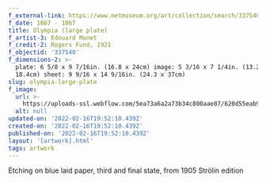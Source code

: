 ```yaml
---
f_external-link: https://www.metmuseum.org/art/collection/search/337540
f_date: 1867 - 1867
title: Olympia (large plate)
f_artist-3: Edouard Manet
f_credit-2: Rogers Fund, 1921
f_objectid: '337540'
f_dimensions-2: >-
  plate: 6 5/8 x 9 7/16in. (16.8 x 24cm) image: 5 3/16 x 7 1/4in. (13.2 x
  18.4cm) sheet: 9 9/16 x 14 9/16in. (24.3 x 37cm)
slug: olympia-large-plate
f_image:
  url: >-
    https://uploads-ssl.webflow.com/5ea73a6a2a73b34c800aae87/620d55eab9ab877e36bc7ef9_DP815242.jpeg
  alt: null
updated-on: '2022-02-16T19:52:10.439Z'
created-on: '2022-02-16T19:52:10.439Z'
published-on: '2022-02-16T19:52:10.439Z'
layout: '[artwork].html'
tags: artwork
---
```


Etching on blue laid paper, third and final state, from 1905 Strölin edition

